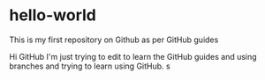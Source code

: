 # hello-world
This is my first repository on Github as per GitHub guides


Hi GitHub
I'm just trying to edit to learn the GitHub guides and using branches and trying to learn using GitHub.
s
